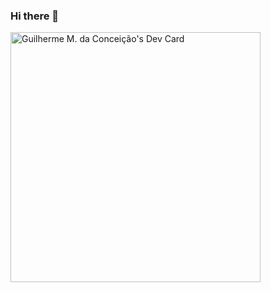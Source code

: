 ### Hi there 👋

<a href="https://app.daily.dev/guiconceicao"><img src="https://api.daily.dev/devcards/1451c5a2621d4e899132a2c9cb1cb334.png?r=jzu" width="400" alt="Guilherme M. da Conceição's Dev Card"/></a>
